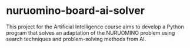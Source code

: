 # nuruomino-board-ai-solver
This project for the Artificial Intelligence course aims to develop a Python program that solves an adaptation of the NURUOMINO problem using search techniques and problem-solving methods from AI.
